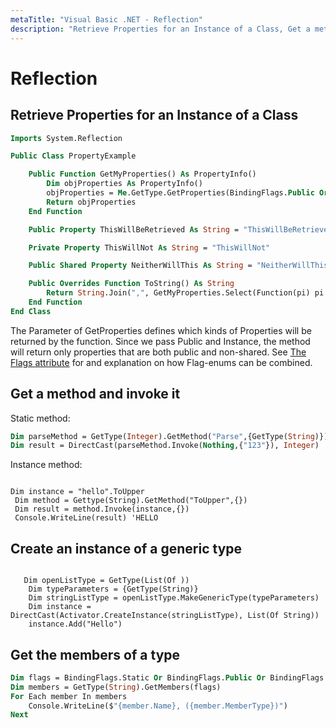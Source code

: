 ```yaml
---
metaTitle: "Visual Basic .NET - Reflection"
description: "Retrieve Properties for an Instance of a Class, Get a method and invoke it, Create an instance of a generic type, Get the members of a type"
---
```


# Reflection



## Retrieve Properties for an Instance of a Class


```vb
Imports System.Reflection

Public Class PropertyExample

    Public Function GetMyProperties() As PropertyInfo()
        Dim objProperties As PropertyInfo()
        objProperties = Me.GetType.GetProperties(BindingFlags.Public Or BindingFlags.Instance)
        Return objProperties
    End Function

    Public Property ThisWillBeRetrieved As String = "ThisWillBeRetrieved"

    Private Property ThisWillNot As String = "ThisWillNot"

    Public Shared Property NeitherWillThis As String = "NeitherWillThis"

    Public Overrides Function ToString() As String
        Return String.Join(",", GetMyProperties.Select(Function(pi) pi.Name).ToArray)
    End Function
End Class   

```

The Parameter of GetProperties defines which kinds of Properties will be returned by the function.
Since we pass Public and Instance, the method will return only properties that are both public and non-shared. See [The Flags attribute](http://stackoverflow.com/documentation/vb.net/1809/enum/5910/the-flags-attribute) for and explanation on how Flag-enums can be combined.



## Get a method and invoke it


Static method:

```vb
Dim parseMethod = GetType(Integer).GetMethod("Parse",{GetType(String)})
Dim result = DirectCast(parseMethod.Invoke(Nothing,{"123"}), Integer)

```

Instance method:

```

Dim instance = "hello".ToUpper
 Dim method = Gettype(String).GetMethod("ToUpper",{})
 Dim result = method.Invoke(instance,{}) 
 Console.WriteLine(result) 'HELLO

```



## Create an instance of a generic type


```

   Dim openListType = GetType(List(Of ))
    Dim typeParameters = {GetType(String)}
    Dim stringListType = openListType.MakeGenericType(typeParameters)
    Dim instance = DirectCast(Activator.CreateInstance(stringListType), List(Of String))
    instance.Add("Hello")

```



## Get the members of a type


```vb
Dim flags = BindingFlags.Static Or BindingFlags.Public Or BindingFlags.Instance
Dim members = GetType(String).GetMembers(flags)
For Each member In members
    Console.WriteLine($"{member.Name}, ({member.MemberType})")
Next          

```

